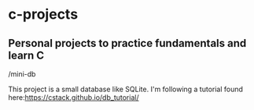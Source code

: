 # c-projects
<h2>Personal projects to practice fundamentals and learn C</h2>


/mini-db 

This project is a small database like SQLite. I'm following a tutorial found here:https://cstack.github.io/db_tutorial/
